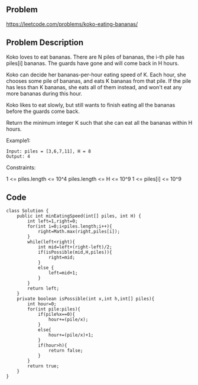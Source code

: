 ## Problem

https://leetcode.com/problems/koko-eating-bananas/

## Problem Description

Koko loves to eat bananas. There are N piles of bananas, the i-th pile has piles[i] bananas. The guards have gone and will come back in H hours.

Koko can decide her bananas-per-hour eating speed of K. Each hour, she chooses some pile of bananas, and eats K bananas from that pile. If the pile has less than K bananas, she eats all of them instead, and won't eat any more bananas during this hour.

Koko likes to eat slowly, but still wants to finish eating all the bananas before the guards come back.

Return the minimum integer K such that she can eat all the bananas within H hours.

Example1:

```
Input: piles = [3,6,7,11], H = 8
Output: 4
```

Constraints:

1 <= piles.length <= 10^4
piles.length <= H <= 10^9
1 <= piles[i] <= 10^9

## Code

```
class Solution {
    public int minEatingSpeed(int[] piles, int H) {
        int left=1,right=0;
        for(int i=0;i<piles.length;i++){
            right=Math.max(right,piles[i]);
        }
        while(left<right){
            int mid=left+(right-left)/2;
            if(isPossible(mid,H,piles)){
                right=mid;
            }
            else {
                left=mid+1;
            }
        }
        return left;
    }
    private boolean isPossible(int x,int h,int[] piles){
        int hour=0;
        for(int pile:piles){
            if(pile%x==0){
                hour+=(pile/x);
            }
            else{
                hour+=(pile/x)+1;
            }
            if(hour>h){
                return false;
            }
        }
        return true;
    }
}
```

